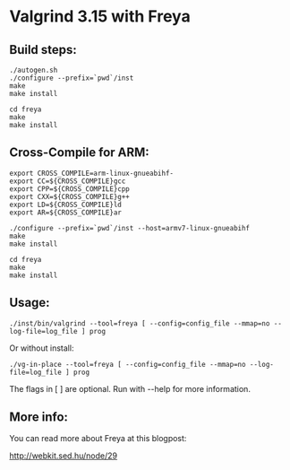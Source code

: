 Valgrind 3.15 with Freya
========================

Build steps:
------------

```shell
./autogen.sh
./configure --prefix=`pwd`/inst
make
make install

cd freya
make
make install
```

Cross-Compile for ARM:
----------------------

```shell
export CROSS_COMPILE=arm-linux-gnueabihf-
export CC=${CROSS_COMPILE}gcc
export CPP=${CROSS_COMPILE}cpp
export CXX=${CROSS_COMPILE}g++
export LD=${CROSS_COMPILE}ld
export AR=${CROSS_COMPILE}ar

./configure --prefix=`pwd`/inst --host=armv7-linux-gnueabihf
make
make install

cd freya
make
make install
```

Usage:
------

```shell
./inst/bin/valgrind --tool=freya [ --config=config_file --mmap=no --log-file=log_file ] prog
```

Or without install:

```shell
./vg-in-place --tool=freya [ --config=config_file --mmap=no --log-file=log_file ] prog
```

The flags in [ ] are optional. Run with --help for more information.

More info:
------
You can read more about Freya at this blogpost:

http://webkit.sed.hu/node/29
